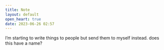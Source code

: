 ```yaml
---
title: Note
layout: default
open_heart: true
date: 2023-06-26 02:57
---
```


I’m starting to write things to people but send them to myself instead. does this have a name?
